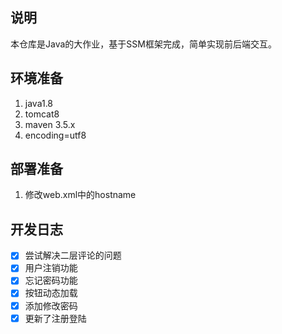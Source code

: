 ## 说明

本仓库是Java的大作业，基于SSM框架完成，简单实现前后端交互。

## 环境准备
1. java1.8
2. tomcat8
3. maven 3.5.x
4. encoding=utf8

## 部署准备
1. 修改web.xml中的hostname

## 开发日志
- [x] 尝试解决二层评论的问题
- [x] 用户注销功能
- [x] 忘记密码功能
- [x] 按钮动态加载
- [x] 添加修改密码
- [x] 更新了注册登陆